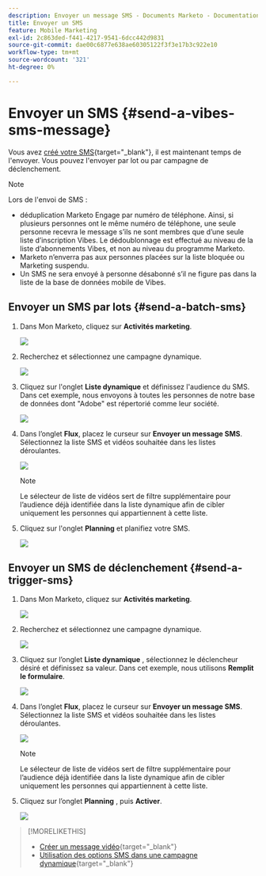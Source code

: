 ```yaml
---
description: Envoyer un message SMS - Documents Marketo - Documentation du produit
title: Envoyer un SMS
feature: Mobile Marketing
exl-id: 2c863ded-f441-4217-9541-6dcc442d9831
source-git-commit: dae00c6877e638ae60305122f3f3e17b3c922e10
workflow-type: tm+mt
source-wordcount: '321'
ht-degree: 0%

---
```


# Envoyer un SMS {#send-a-vibes-sms-message}

Vous avez [créé votre SMS](/help/marketo/product-docs/mobile-marketing/vibes-sms-messages/create-an-sms-message.md){target="_blank"}, il est maintenant temps de l&#39;envoyer. Vous pouvez l&#39;envoyer par lot ou par campagne de déclenchement.

>[!NOTE]
>
>Lors de l&#39;envoi de SMS :
>
>* déduplication Marketo Engage par numéro de téléphone. Ainsi, si plusieurs personnes ont le même numéro de téléphone, une seule personne recevra le message s’ils ne sont membres que d’une seule liste d’inscription Vibes. Le dédoublonnage est effectué au niveau de la liste d’abonnements Vibes, et non au niveau du programme Marketo.
>* Marketo n’enverra pas aux personnes placées sur la liste bloquée ou Marketing suspendu.
>* Un SMS ne sera envoyé à personne désabonné s’il ne figure pas dans la liste de la base de données mobile de Vibes.

## Envoyer un SMS par lots {#send-a-batch-sms}

1. Dans Mon Marketo, cliquez sur **Activités marketing**.

   ![](assets/send-an-sms-message-1.png)

1. Recherchez et sélectionnez une campagne dynamique.

   ![](assets/send-an-sms-message-2.png)

1. Cliquez sur l&#39;onglet **Liste dynamique** et définissez l&#39;audience du SMS. Dans cet exemple, nous envoyons à toutes les personnes de notre base de données dont &quot;Adobe&quot; est répertorié comme leur société.

   ![](assets/send-an-sms-message-3.png)

1. Dans l’onglet **Flux**, placez le curseur sur **Envoyer un message SMS**. Sélectionnez la liste SMS et vidéos souhaitée dans les listes déroulantes.

   ![](assets/send-an-sms-message-4.png)

   >[!NOTE]
   >
   >Le sélecteur de liste de vidéos sert de filtre supplémentaire pour l’audience déjà identifiée dans la liste dynamique afin de cibler uniquement les personnes qui appartiennent à cette liste.

1. Cliquez sur l&#39;onglet **Planning** et planifiez votre SMS.

   ![](assets/send-an-sms-message-5.png)

## Envoyer un SMS de déclenchement {#send-a-trigger-sms}

1. Dans Mon Marketo, cliquez sur **Activités marketing**.

   ![](assets/send-an-sms-message-6.png)

1. Recherchez et sélectionnez une campagne dynamique.

   ![](assets/send-an-sms-message-7.png)

1. Cliquez sur l’onglet **Liste dynamique** , sélectionnez le déclencheur désiré et définissez sa valeur. Dans cet exemple, nous utilisons **Remplit le formulaire**.

   ![](assets/send-an-sms-message-8.png)

1. Dans l’onglet **Flux**, placez le curseur sur **Envoyer un message SMS**. Sélectionnez la liste SMS et vidéos souhaitée dans les listes déroulantes.

   ![](assets/send-an-sms-message-9.png)

   >[!NOTE]
   >
   >Le sélecteur de liste de vidéos sert de filtre supplémentaire pour l’audience déjà identifiée dans la liste dynamique afin de cibler uniquement les personnes qui appartiennent à cette liste.

1. Cliquez sur l’onglet **Planning** , puis **Activer**.

   ![](assets/send-an-sms-message-10.png)

>[!MORELIKETHIS]
>
>* [Créer un message vidéo](/help/marketo/product-docs/mobile-marketing/vibes-sms-messages/create-an-sms-message.md){target="_blank"}
>* [Utilisation des options SMS dans une campagne dynamique](/help/marketo/product-docs/mobile-marketing/vibes-sms-messages/using-sms-options-in-a-smart-campaign.md){target="_blank"}
